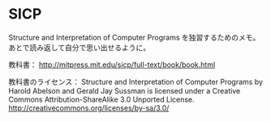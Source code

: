 SICP
====

Structure and Interpretation of Computer Programs 
を独習するためのメモ。あとで読み返して自分で思い出せるように。

教科書：
http://mitpress.mit.edu/sicp/full-text/book/book.html

教科書のライセンス：
Structure and Interpretation of Computer Programs by Harold Abelson and Gerald Jay Sussman is licensed under a Creative Commons Attribution-ShareAlike 3.0 Unported License.
http://creativecommons.org/licenses/by-sa/3.0/
